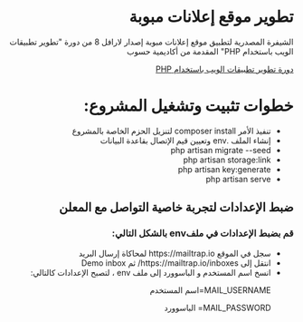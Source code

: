 <div dir="rtl">
    <h1>تطوير موقع إعلانات مبوبة</h1>
    <p>الشيفرة المصدرية لتطبيق موقع إعلانات مبوبة إصدار لارافل 8 من دورة "تطوير تطبيقات الويب باستخدام PHP" المقدمة من أكاديمية حسوب</p>

<a href="https://academy.hsoub.com/learn/php-web-application-development/">دورة تطوير تطبيقات الويب باستخدام  PHP</a>
</div>

 
<h1 dir="rtl"> خطوات تثبيت وتشغيل المشروع: </h1>

 <ul dir="rtl">
<li>تنفيذ الأمر composer install  لتنزيل الحزم الخاصة بالمشروع</li>

<li>إنشاء الملف .env  وتعيين قيم الإتصال بقاعدة البيانات</li>

<li>php artisan migrate --seed</li>

<li>php artisan storage:link</li>

<li>php artisan key:generate</li>

<li>php artisan serve</li>
</ul>



<h2 dir="rtl"> ضبط الإعدادات لتجربة خاصية التواصل مع المعلن </h2>
 

<h3 dir="rtl"> قم بضبط الإعدادات في ملفenv بالشكل التالي:</h3>

  <ul dir="rtl">

<li> سجل في الموقع https://mailtrap.io لمحاكاة إرسال البريد</li>

<li> انتقل إلى https://mailtrap.io/inboxes/ ثم Demo inbox</li>

<li> انسخ اسم المستخدم و الباسوورد إلى ملف env ، لتصبح الإعدادات كالتالي:</li>

MAIL_USERNAME=اسم المستخدم

MAIL_PASSWORD= الباسوورد

</ul>
